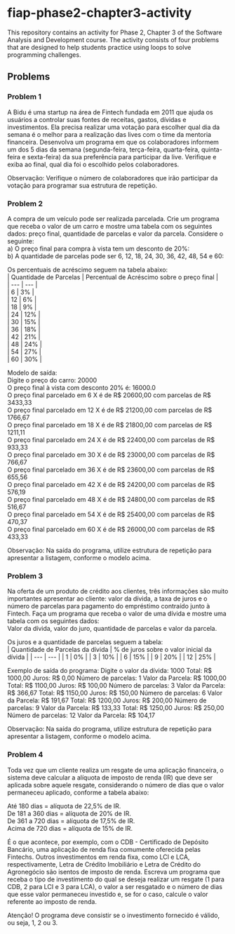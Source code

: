 # fiap-phase2-chapter3-activity
This repository contains an activity for Phase 2, Chapter 3 of the Software Analysis and Development course. 
The activity consists of four problems that are designed to help students practice using loops to solve 
programming challenges.

## Problems
### Problem 1
A Bidu é uma startup na área de Fintech fundada em 2011 que ajuda os usuários a controlar suas fontes de 
receitas, gastos, dívidas e investimentos. Ela precisa realizar uma votação para escolher qual dia da semana 
é o melhor para a realização das lives com o time da mentoria financeira. Desenvolva um programa em que 
os colaboradores informem um dos 5 dias da semana (segunda-feira, terça-feira, quarta-feira, 
quinta-feira e sexta-feira) da sua preferência para participar da live. 
Verifique e exiba ao final, qual dia foi o escolhido pelos colaboradores.  

Observação: Verifique o número de colaboradores que irão participar da votação para programar sua estrutura 
de repetição.

### Problem 2
A compra de um veículo pode ser realizada parcelada. Crie um programa que receba o valor de um carro e 
mostre uma tabela com os seguintes dados: preço final, quantidade de parcelas e valor da parcela. 
Considere o seguinte:  
a) O preço final para compra à vista tem um desconto de 20%:  
b) A quantidade de parcelas pode ser 6, 12, 18, 24, 30, 36, 42, 48, 54 e 60:  

Os percentuais de acréscimo seguem na tabela abaixo:   
| Quantidade de Parcelas | Percentual de Acréscimo sobre o preço final |  
| --- | --- |  
| 6 | 3% |  
| 12 | 6% |  
| 18 | 9% |  
| 24 | 12% |  
| 30 | 15% |  
| 36 | 18% |  
| 42 | 21% |  
| 48 | 24% |  
| 54 | 27% |  
| 60 | 30% |  

Modelo de saída:  
Digite o preço do carro: 20000  
O preço final à vista com desconto 20% é: 16000.0  
O preço final parcelado em 6 X é de R$ 20600,00 com parcelas de R$ 3433,33  
O preço final parcelado em 12 X é de R$ 21200,00 com parcelas de R$ 1766,67  
O preço final parcelado em 18 X é de R$ 21800,00 com parcelas de R$ 1211,11  
O preço final parcelado em 24 X é de R$ 22400,00 com parcelas de R$ 933,33  
O preço final parcelado em 30 X é de R$ 23000,00 com parcelas de R$ 766,67  
O preço final parcelado em 36 X é de R$ 23600,00 com parcelas de R$ 655,56  
O preço final parcelado em 42 X é de R$ 24200,00 com parcelas de R$ 576,19  
O preço final parcelado em 48 X é de R$ 24800,00 com parcelas de R$ 516,67  
O preço final parcelado em 54 X é de R$ 25400,00 com parcelas de R$ 470,37  
O preço final parcelado em 60 X é de R$ 26000,00 com parcelas de R$ 433,33  

Observação: Na saída do programa, utilize estrutura de repetição para apresentar a listagem, 
conforme o modelo acima.

### Problem 3
Na oferta de um produto de crédito aos clientes, três informações são muito importantes apresentar ao 
cliente: valor da dívida, a taxa de juros e o número de parcelas para pagamento do empréstimo contraído 
junto à Fintech. Faça um programa que receba o valor de uma dívida e mostre uma tabela com os seguintes dados:  
Valor da dívida, valor do juro, quantidade de parcelas e valor da parcela.  

Os juros e a quantidade de parcelas seguem a tabela:  
| Quantidade de Parcelas da dívida | % de juros sobre o valor inicial da dívida |
| --- | --- |
| 1 | 0% |
| 3 | 10% |
| 6 | 15% |
| 9 | 20% |
| 12 | 25% |

Exemplo de saída do programa:
Digite o valor da dívida: 1000
Total: R$ 1000,00 Juros: R$ 0,00 Número de parcelas: 1 Valor da Parcela: R$ 1000,00
Total: R$ 1100,00 Juros: R$ 100,00 Número de parcelas: 3 Valor da Parcela: R$ 366,67
Total: R$ 1150,00 Juros: R$ 150,00 Número de parcelas: 6 Valor da Parcela: R$ 191,67
Total: R$ 1200,00 Juros: R$ 200,00 Número de parcelas: 9 Valor da Parcela: R$ 133,33
Total: R$ 1250,00 Juros: R$ 250,00 Número de parcelas: 12 Valor da Parcela: R$ 104,17

Observação: Na saída do programa, utilize estrutura de repetição para apresentar a listagem, 
conforme o modelo acima.

### Problem 4
Toda vez que um cliente realiza um resgate de uma aplicação financeira, o sistema deve calcular a alíquota 
de imposto de renda (IR) que deve ser aplicada sobre aquele resgate, considerando o número de dias que 
o valor permaneceu aplicado, conforme a tabela abaixo:  

Até 180 dias = alíquota de 22,5% de IR.  
De 181 a 360 dias = alíquota de 20% de IR.  
De 361 a 720 dias = alíquota de 17,5% de IR.  
Acima de 720 dias = alíquota de 15% de IR.  

É o que acontece, por exemplo, com o CDB - Certificado de Depósito Bancário, uma aplicação de renda fixa 
comumente oferecida pelas Fintechs. Outros investimentos em renda fixa, como LCI e LCA, respectivamente, 
Letra de Crédito Imobiliário e Letra de Crédito do Agronegócio são isentos de imposto de renda. 
Escreva um programa que receba o tipo de investimento do qual se deseja realizar 
um resgate (1 para CDB, 2 para LCI e 3 para LCA), o valor a ser resgatado e o número de dias que esse 
valor permaneceu investido e, se for o caso, calcule o valor referente ao imposto de renda.

Atenção! O programa deve consistir se o investimento fornecido é válido, ou seja, 1, 2 ou 3.
